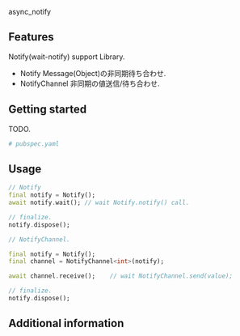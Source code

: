 async_notify

## Features

Notify(wait-notify) support Library.

* Notify
    Message(Object)の非同期待ち合わせ.
* NotifyChannel
    非同期の値送信/待ち合わせ.

## Getting started

TODO.

```yaml
# pubspec.yaml
```

## Usage


```dart
// Notify
final notify = Notify();
await notify.wait(); // wait Notify.notify() call.

// finalize.
notify.dispose();
```

```dart
// NotifyChannel.

final notify = Notify();
final channel = NotifyChannel<int>(notify);

await channel.receive();    // wait NotifyChannel.send(value);

// finalize.
notify.dispose();
```

## Additional information

